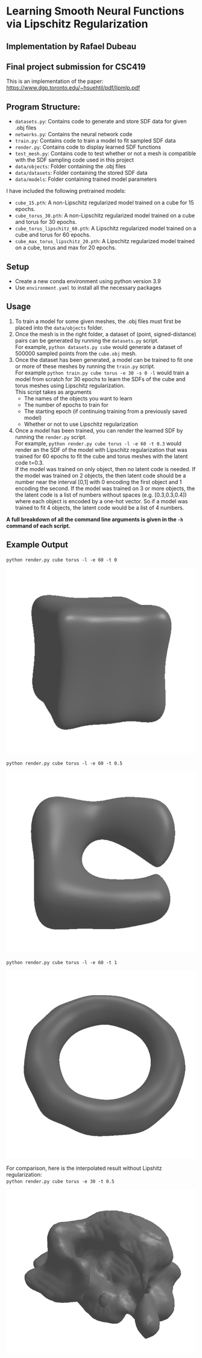 # Learning Smooth Neural Functions via Lipschitz Regularization
## Implementation by Rafael Dubeau
## Final project submission for CSC419

This is an implementation of the paper: https://www.dgp.toronto.edu/~hsuehtil/pdf/lipmlp.pdf


## Program Structure:
- `datasets.py`: Contains code to generate and store SDF data for given .obj files
- `networks.py`: Contains the neural network code
- `train.py`: Contains code to train a model to fit sampled SDF data
- `render.py`: Contains code to display learned SDF functions
- `test_mesh.py`: Contains code to test whether or not a mesh is compatible with the SDF sampling code used in this project
- `data/objects`: Folder containing the .obj files
- `data/datasets`: Folder containing the stored SDF data
- `data/models`: Folder containing trained model parameters

I have included the following pretrained models:
- `cube_15.pth`: A non-Lipschitz regularized model trained on a cube for 15 epochs.
- `cube_torus_30.pth`: A non-Lipschitz regularized model trained on a cube and torus for 30 epochs.
- `cube_torus_lipschitz_60.pth`: A Lipschitz regularized model trained on a cube and torus for 60 epochs.
- `cube_max_torus_lipschitz_20.pth`: A Lipschitz regularized model trained on a cube, torus and max for 20 epochs.

## Setup
- Create a new conda environment using python version 3.9
- Use `environment.yaml` to install all the necessary packages

## Usage
1. To train a model for some given meshes, the .obj files must first be placed into the `data/objects` folder.
2. Once the mesh is in the right folder, a dataset of (point, signed-distance) pairs can be generated by running the `datasets.py` script.\
For example, `python datasets.py cube` would generate a dataset of 500000 sampled points from the `cube.obj` mesh.
3. Once the dataset has been generated, a model can be trained to fit one or more of these meshes by running the `train.py` script.\
For example `python train.py cube torus -e 30 -s 0 -l` would train a model from scratch for 30 epochs to learn the SDFs of the cube and torus meshes using Lipschitz regularization.\
This script takes as arguments
    - The names of the objects you want to learn
    - The number of epochs to train for
    - The starting epoch (if continuing training from a previously saved model)
    - Whether or not to use Lipschitz regularization
4. Once a model has been trained, you can render the learned SDF by running the `render.py` script.\
For example, `python render.py cube torus -l -e 60 -t 0.3` would render an the SDF of the model with Lipschitz regularization that was trained for 60 epochs to fit the cube and torus meshes with the latent code t=0.3.\
If the model was trained on only object, then no latent code is needed. If the model was trained on 2 objects, the then latent code should be a number near the interval [0,1] with 0 encoding the first object and 1 encoding the second. If the model was trained on 3 or more objects, the the latent code is a list of numbers without spaces (e.g. [0.3,0.3,0.4]) where each object is encoded by a one-hot vector. So if a model was trained to fit 4 objects, the latent code would be a list of 4 numbers.

**A full breakdown of all the command line arguments is given in the `-h` command of each script.**

## Example Output
`python render.py cube torus -l -e 60 -t 0`

![lipschitz cube](./images/lcube.png)

`python render.py cube torus -l -e 60 -t 0.5`

![lipschitz halfway cube to torus](./images/lcube_torus.png)

`python render.py cube torus -l -e 60 -t 1`

![lipschitz torus](./images/ltorus.png)

For comparison, here is the interpolated result without Lipshitz regularization:\
`python render.py cube torus -e 30 -t 0.5`

![cube_torus](./images/cube_torus.png)